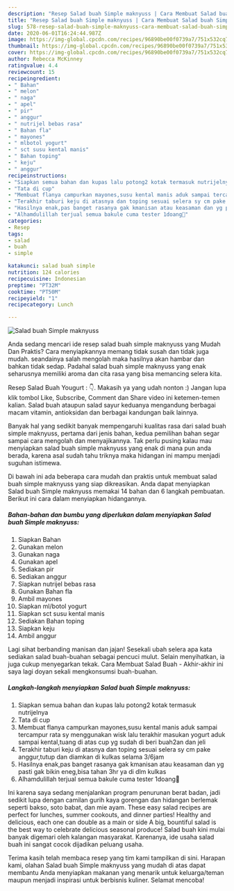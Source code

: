 ```yaml
---
description: "Resep Salad buah Simple maknyuss | Cara Membuat Salad buah Simple maknyuss Yang Lezat"
title: "Resep Salad buah Simple maknyuss | Cara Membuat Salad buah Simple maknyuss Yang Lezat"
slug: 578-resep-salad-buah-simple-maknyuss-cara-membuat-salad-buah-simple-maknyuss-yang-lezat
date: 2020-06-01T16:24:44.987Z
image: https://img-global.cpcdn.com/recipes/96890be00f0739a7/751x532cq70/salad-buah-simple-maknyuss-foto-resep-utama.jpg
thumbnail: https://img-global.cpcdn.com/recipes/96890be00f0739a7/751x532cq70/salad-buah-simple-maknyuss-foto-resep-utama.jpg
cover: https://img-global.cpcdn.com/recipes/96890be00f0739a7/751x532cq70/salad-buah-simple-maknyuss-foto-resep-utama.jpg
author: Rebecca McKinney
ratingvalue: 4.4
reviewcount: 15
recipeingredient:
- " Bahan"
- " melon"
- " naga"
- " apel"
- " pir"
- " anggur"
- " nutrijel bebas rasa"
- " Bahan fla"
- " mayones"
- " mlbotol yogurt"
- " sct susu kental manis"
- " Bahan toping"
- " keju"
- " anggur"
recipeinstructions:
- "Siapkan semua bahan dan kupas lalu potong2 kotak termasuk nutrijelnya"
- "Tata di cup"
- "Membuat flanya campurkan mayones,susu kental manis aduk sampai tercampur rata sy menggunakan wisk lalu terakhir masukan yogurt aduk sampai kental,tuang di atas cup yg sudah di beri buah2an dan jeli"
- "Terakhir taburi keju di atasnya dan toping sesuai selera sy cm pake anggur,tutup dan diamkan di kulkas selama 3/6jam"
- "Hasilnya enak,pas banget rasanya gak kmanisan atau keasaman dan yg pasti gak bikin eneg,bisa tahan 3hr ya di dlm kulkas"
- "Alhamdulillah terjual semua bakule cuma tester 1doang🤭"
categories:
- Resep
tags:
- salad
- buah
- simple

katakunci: salad buah simple 
nutrition: 124 calories
recipecuisine: Indonesian
preptime: "PT32M"
cooktime: "PT50M"
recipeyield: "1"
recipecategory: Lunch

---
```



![Salad buah Simple maknyuss](https://img-global.cpcdn.com/recipes/96890be00f0739a7/751x532cq70/salad-buah-simple-maknyuss-foto-resep-utama.jpg)

Anda sedang mencari ide resep salad buah simple maknyuss yang Mudah Dan Praktis? Cara menyiapkannya memang tidak susah dan tidak juga mudah. seandainya salah mengolah maka hasilnya akan hambar dan bahkan tidak sedap. Padahal salad buah simple maknyuss yang enak seharusnya memiliki aroma dan cita rasa yang bisa memancing selera kita.

Resep Salad Buah Yougurt : 👇. Makasih ya yang udah nonton :) Jangan lupa klik tombol Like, Subscribe, Comment dan Share video ini ketemen-temen kalian. Salad buah ataupun salad sayur keduanya mengandung berbagai macam vitamin, antioksidan dan berbagai kandungan baik lainnya.

Banyak hal yang sedikit banyak mempengaruhi kualitas rasa dari salad buah simple maknyuss, pertama dari jenis bahan, kedua pemilihan bahan segar sampai cara mengolah dan menyajikannya. Tak perlu pusing kalau mau menyiapkan salad buah simple maknyuss yang enak di mana pun anda berada, karena asal sudah tahu triknya maka hidangan ini mampu menjadi suguhan istimewa.


Di bawah ini ada beberapa cara mudah dan praktis untuk membuat salad buah simple maknyuss yang siap dikreasikan. Anda dapat menyiapkan Salad buah Simple maknyuss memakai 14 bahan dan 6 langkah pembuatan. Berikut ini cara dalam menyiapkan hidangannya.

<!--inarticleads1-->

##### Bahan-bahan dan bumbu yang diperlukan dalam menyiapkan Salad buah Simple maknyuss:

1. Siapkan  Bahan
1. Gunakan  melon
1. Gunakan  naga
1. Gunakan  apel
1. Sediakan  pir
1. Sediakan  anggur
1. Siapkan  nutrijel bebas rasa
1. Gunakan  Bahan fla
1. Ambil  mayones
1. Siapkan  ml/botol yogurt
1. Siapkan  sct susu kental manis
1. Sediakan  Bahan toping
1. Siapkan  keju
1. Ambil  anggur


Lagi sihat berbanding manisan dan jajan! Sesekali ubah selera apa kata sediakan salad buah-buahan sebagai pencuci mulut. Selain menyihatkan, ia juga cukup menyegarkan tekak. Cara Membuat Salad Buah - Akhir-akhir ini saya lagi doyan sekali mengkonsumsi buah-buahan. 

<!--inarticleads2-->

##### Langkah-langkah menyiapkan Salad buah Simple maknyuss:

1. Siapkan semua bahan dan kupas lalu potong2 kotak termasuk nutrijelnya
1. Tata di cup
1. Membuat flanya campurkan mayones,susu kental manis aduk sampai tercampur rata sy menggunakan wisk lalu terakhir masukan yogurt aduk sampai kental,tuang di atas cup yg sudah di beri buah2an dan jeli
1. Terakhir taburi keju di atasnya dan toping sesuai selera sy cm pake anggur,tutup dan diamkan di kulkas selama 3/6jam
1. Hasilnya enak,pas banget rasanya gak kmanisan atau keasaman dan yg pasti gak bikin eneg,bisa tahan 3hr ya di dlm kulkas
1. Alhamdulillah terjual semua bakule cuma tester 1doang🤭


Ini karena saya sedang menjalankan program penurunan berat badan, jadi sedikit lupa dengan camilan gurih kaya gorengan dan hidangan berlemak seperti bakso, soto babat, dan mie ayam. These easy salad recipes are perfect for lunches, summer cookouts, and dinner parties! Healthy and delicious, each one can double as a main or side A big, bountiful salad is the best way to celebrate delicious seasonal produce! Salad buah kini mulai banyak digemari oleh kalangan masyarakat. Karenanya, ide usaha salad buah ini sangat cocok dijadikan peluang usaha. 

Terima kasih telah membaca resep yang tim kami tampilkan di sini. Harapan kami, olahan Salad buah Simple maknyuss yang mudah di atas dapat membantu Anda menyiapkan makanan yang menarik untuk keluarga/teman maupun menjadi inspirasi untuk berbisnis kuliner. Selamat mencoba!
